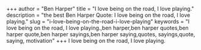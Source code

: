 +++
author = "Ben Harper"
title = "I love being on the road, I love playing."
description = "the best Ben Harper Quote: I love being on the road, I love playing."
slug = "i-love-being-on-the-road-i-love-playing"
keywords = "I love being on the road, I love playing.,ben harper,ben harper quotes,ben harper quote,ben harper sayings,ben harper saying,quotes, sayings,quote, saying, motivation"
+++
I love being on the road, I love playing.
